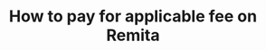 ---
title: How to pay for applicable fee on Remita
image: /uploads/remita.jpg
dimensions: 420x600
isgraphic: true
---